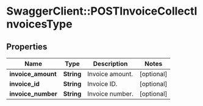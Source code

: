 # SwaggerClient::POSTInvoiceCollectInvoicesType

## Properties
Name | Type | Description | Notes
------------ | ------------- | ------------- | -------------
**invoice_amount** | **String** | Invoice amount.  | [optional] 
**invoice_id** | **String** | Invoice ID.  | [optional] 
**invoice_number** | **String** | Invoice number.  | [optional] 



